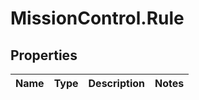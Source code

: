 # MissionControl.Rule

## Properties
Name | Type | Description | Notes
------------ | ------------- | ------------- | -------------
